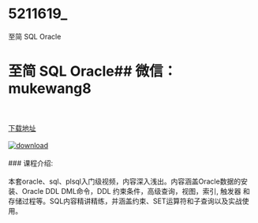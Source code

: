 # 5211619_
至简 SQL Oracle
# 至简 SQL Oracle## 微信：mukewang8
<br/></br>[下载地址](http://www.36tz.cn/article/5211619 "下载地址")
<br/></br>[![download](http://36tz.cn/muke_img/2020_03_2-171-300x177.png "下载地址")](http://www.36tz.cn/article/5211619 "下载地址")
<br/></br>### 课程介绍:<br/></br>本套oracle、sql、plsql入门级视频，内容深入浅出。内容涵盖Oracle数据的安装、Oracle DDL DML命令，DDL 约束条件，高级查询，视图，索引, 触发器 和 存储过程等。SQL内容精讲精练，并涵盖约束、SET运算符和子查询以及实战使用。


